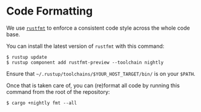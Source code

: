 # Code Formatting

We use [`rustfmt`](https://github.com/rust-lang-nursery/rustfmt) to enforce a
consistent code style across the whole code base.

You can install the latest version of `rustfmt` with this command:

```
$ rustup update
$ rustup component add rustfmt-preview --toolchain nightly
```

Ensure that `~/.rustup/toolchains/$YOUR_HOST_TARGET/bin/` is on your `$PATH`.

Once that is taken care of, you can (re)format all code by running this command
from the root of the repository:

```
$ cargo +nightly fmt --all
```
